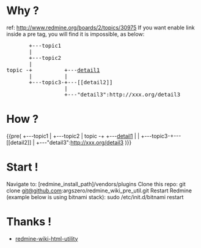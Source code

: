 # Why ? 

ref: http://www.redmine.org/boards/2/topics/30975
If you want enable link inside a pre tag, you will find it is impossible, as below:
<pre>
       +---topic1
       |
       +---topic2
       |
topic -+          +---<a href="detail1">detail1</a>
       |          |
       +---topic3-+---[[detail2]]
                  |
                  +---"detail3":http://xxx.org/detail3
</pre>

# How ? 

{{pre(
<notextile>
       +---topic1
       |
       +---topic2
       |
topic -+          +---<a href="detail1">detail1</a>
       |          |
       +---topic3-+---[[detail2]]
                  |
                  +---"detail3":http://xxx.org/detail3
</notextile>
)}}

# Start !

Navigate to:
    [redmine_install_path]/vendors/plugins
Clone this repo:
    git clone git@github.com:argszero/redmine_wiki_pre_util.git
Restart Redmine (example below is using bitnami stack): 
    sudo /etc/init.d/bitnami restart

# Thanks !

* [redmine-wiki-html-utility](http://www.arlocarreon.com/blog/redmine/redmine-wiki-html-utility/)

